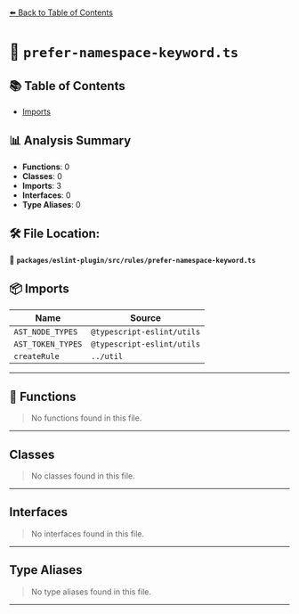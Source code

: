 [⬅️ Back to Table of Contents](../../../../index.md)

# 📄 `prefer-namespace-keyword.ts`

## 📚 Table of Contents

- [Imports](#imports)

## 📊 Analysis Summary

- **Functions**: 0
- **Classes**: 0
- **Imports**: 3
- **Interfaces**: 0
- **Type Aliases**: 0

## 🛠️ File Location:
📂 **`packages/eslint-plugin/src/rules/prefer-namespace-keyword.ts`**

## 📦 Imports

| Name | Source |
|------|--------|
| `AST_NODE_TYPES` | `@typescript-eslint/utils` |
| `AST_TOKEN_TYPES` | `@typescript-eslint/utils` |
| `createRule` | `../util` |


---

## 🔧 Functions

> No functions found in this file.


---

## Classes

> No classes found in this file.


---

## Interfaces

> No interfaces found in this file.


---

## Type Aliases

> No type aliases found in this file.


---